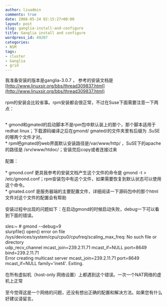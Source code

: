 ```yaml
---
author: liuadmin
comments: true
date: 2008-05-24 02:15:27+00:00
layout: post
slug: ganglia-install-and-configure
title: Ganglia install and configure
wordpress_id: 49207
categories:
- NSM
tags:
- cluster
- Ganglia
- grid
---
```


我准备安装的版本是ganglia-3.0.7 ， 参考的安装文档是[http://www.linuxsir.org/bbs/thread309837.html](http://www.linuxsir.org/bbs/thread309837.html)<br /><br />rpm的安装会比较省事。rpm安装都会很正常，不过在Suse下面需要注意一下两点：<br />

<br />	
  * gmond和gmated的启动脚本不是rpm包中默认装上的那个，那个脚本适用于redhat linux；下载源码编译之后在gmond/ gmated/的文件夹里有后缀为 .SuSE的哪两个文件才对。
<br />	
  * rpm吧gmated的web界面默认安装路径是/var/www/http/ ，SuSE下的apache的路径是 /srv/www/htdoc/；安装完后copy或者连接过来
<br /><br />配置：<br /><br />	
  * gmond.conf 更具我参考的安装文档产生这个文件的命令是 gmond -t > /etc/gmond.conf；rpm安装包中有这个文件，如果需要恢复到默认状态可以使用这个命令。
<br />	
  * gmated.conf 是服务器端的主要配置文件，详细阅读一下源码包中的那个html文件对这个文件的配置会有帮助
<br /><br />安装过程中出现的问题如下：在启动gmond的时候启动失败，debug一下可以看到下面的错误。<br /><br />sles:~ # gmond --debug=9<br />slurpfile() open() error on file /sys/devices/system/cpu/cpu0/cpufreq/scaling_max_freq: No such file or directory<br />udp_recv_channel mcast_join=239.2.11.71 mcast_if=NULL port=8649 bind=239.2.11.71<br />Error creating multicast server mcast_join=239.2.11.71 port=8649 mcast_if=NULL family='inet4'. Exiting.<br /><br />在所有虚拟机（host-only 网络设置）上都遇到这个错误。一次一个NAT网络的虚机上正常<br /><br />至今觉得这是一个网络的问题，还没有想出正确的配置和解决方法。如果您有什么好建议请留言。
